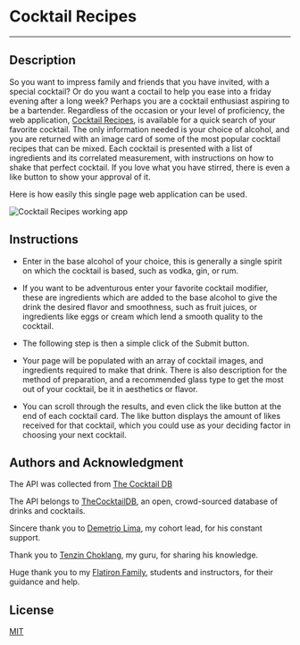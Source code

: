# **Cocktail Recipes**
***

## Description

So you want to impress family and friends that you have invited, with a special cocktail? Or do you want a coctail to help you ease into a friday evening after a long week? Perhaps you are a cocktail enthusiast aspiring to be a bartender. Regardless of the occasion or your level of proficiency, the web application, [Cocktail Recipes](file:///Users/kelsang/Development/Code/Phase_One_Project/index.html), is available for a quick search of your favorite cocktail. The only information needed is your choice of alcohol, and you are returned with an image card of some of the most popular cocktail recipes that can be mixed. Each cocktail is presented with a list of ingredients and its correlated measurement, with instructions on how to shake that perfect cocktail. If you love what you have stirred, there is even a like button to show your approval of it.


Here is how easily this single page web application can be used. 

![Cocktail Recipes working app](https://media.giphy.com/media/sTqKYbehTEaoMGAhop/giphy.gif)

## Instructions

* Enter in the base alcohol of your choice, this is generally a single spirit on which the cocktail is based, such as vodka, gin, or rum. 

* If you want to be adventurous enter your favorite cocktail modifier, these are ingredients which are added to the base alcohol to give the drink the desired flavor and smoothness, such as fruit juices, or ingredients like eggs or cream which lend a smooth quality to the cocktail. 

* The following step is then a simple click of the Submit button.

* Your page will be populated with an array of cocktail images, and ingredients required to make that drink. There is also description for the method of preparation, and a recommended glass type to get the most out of your cocktail, be it in aesthetics or flavor.

* You can scroll through the results, and even click the like button at the end of each cocktail card. The like button displays the amount of likes received for that cocktail, which you could use as your deciding factor in choosing your next cocktail.

## Authors and Acknowledgment 

The API was collected from [The Cocktail DB](https://www.thecocktaildb.com/api.php)

The API belongs to [TheCocktailDB](https://www.thecocktaildb.com/), an open, crowd-sourced database of drinks and cocktails.

Sincere thank you to [Demetrio Lima](https://www.linkedin.com/in/demetrioalima), my cohort lead, for his constant support. 

Thank you to [Tenzin Choklang](https://www.linkedin.com/in/tenchoklang), my guru, for sharing his knowledge.

Huge thank you to my [Flatiron Family](https://flatironschool.com/), students and instructors, for their guidance and help.

## License
[MIT](https://choosealicense.com/licenses/mit/)


